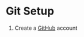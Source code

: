 # Git Setup

1. Create a [GitHub]([https://github.com/](https://github.com/)) account


<!--stackedit_data:
eyJoaXN0b3J5IjpbMTg2MjM4MTk0Nl19
-->